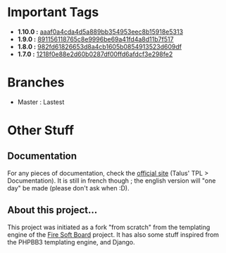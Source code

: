 Important Tags
==============
- **1.10.0 :** [aaaf0a4cda4d5a889bb354953eec8b15918e5313](https://github.com/Taluu/Talus-TPL/tree/1.10.0)
- **1.9.0  :** [891156118765c8e9996be69a41fd4a8d11b7f517](https://github.com/Taluu/Talus-TPL/tree/1.9.0)
- **1.8.0  :** [982fd61826653d8a4cb1605b0854913523d609df](https://github.com/Taluu/Talus-TPL/tree/1.8.0)
- **1.7.0  :** [1218f0e88e2d60b0287df00ffd6afdcf3e298fe2](https://github.com/Taluu/Talus-TPL/tree/1.7.0)

Branches
========
- Master : Lastest

Other Stuff
===========
Documentation
-------------
For any pieces of documentation, check the [official site](http://www.talus-works.net) (Talus' TPL > Documentation).
It is still in french though ; the english version will "one day" be made (please don't ask when :D).

About this project...
---------------------
This project was initiated as a fork "from scratch" from the templating engine of
the [Fire Soft Board](http://www.fire-soft-board.com) project. It has also some
stuff inspired from the PHPBB3 templating engine, and Django.
